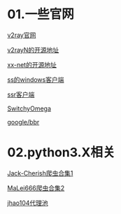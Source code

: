 01.一些官网
====
[v2ray官网](https://www.v2ray.com/)

[v2rayN的开源地址](https://github.com/2dust/v2rayN)

[xx-net的开源地址](https://github.com/XX-net/XX-Net)

[ss的windows客户端](https://github.com/shadowsocks/shadowsocks-windows/releases)

[ssr客户端](https://github.com/shadowsocksrr/shadowsocksr-csharp/releases)

[SwitchyOmega](https://github.com/FelisCatus/SwitchyOmega)

[google/bbr](https://github.com/google/bbr)

02.python3.X相关
====
[Jack-Cherish爬虫合集1](https://github.com/Jack-Cherish/python-spider)

[MaLei666爬虫合集2](https://github.com/MaLei666/Spider)

[jhao104代理池](https://github.com/jhao104/proxy_pool)






